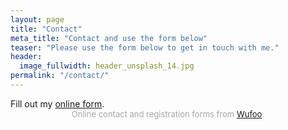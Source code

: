 ```yaml
---
layout: page
title: "Contact"
meta_title: "Contact and use the form below"
teaser: "Please use the form below to get in touch with me."
header:
  image_fullwidth: header_unsplash_14.jpg
permalink: "/contact/"
---
```


<div class="panel">
<div id="4wufoo-mjx3wl70ovpjc3">
Fill out my <a href="https://sursarangi.wufoo.com/forms/mjx3wl70ovpjc3">online form</a>.
</div>
<div id="wuf-adv" style="font-family:inherit;font-size: small;color:#a7a7a7;text-align:center;display:block;">Online contact and registration forms from <a href="http://www.wufoo.com">Wufoo</a>.</div>
<script type="text/javascript">var mjx3wl70ovpjc3;(function(d, t) {
var s = d.createElement(t), options = {
'userName':'sursarangi',
'formHash':'mjx3wl70ovpjc3',
'autoResize':true,
'height':'517',
'async':true,
'host':'wufoo.com',
'header':'show',
'ssl':true};
s.src = ('https:' == d.location.protocol ? 'https://' : 'http://') + 'www.wufoo.com/scripts/embed/form.js';
s.onload = s.onreadystatechange = function() {
var rs = this.readyState; if (rs) if (rs != 'complete') if (rs != 'loaded') return;
try { mjx3wl70ovpjc3 = new WufooForm();mjx3wl70ovpjc3.initialize(options);mjx3wl70ovpjc3.display(); } catch (e) {}};
var scr = d.getElementsByTagName(t)[0], par = scr.parentNode; par.insertBefore(s, scr);
})(document, 'script');</script>

</div>



 [1]: http://www.wufoo.com/